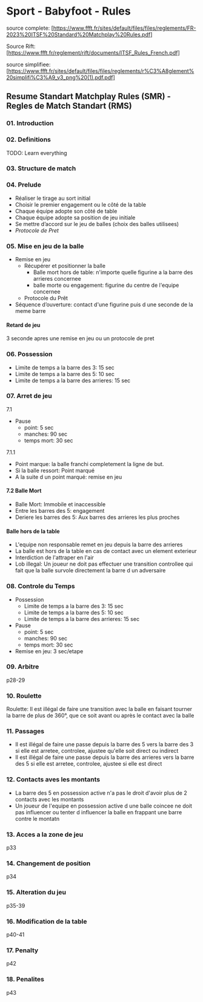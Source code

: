 # Sport - Babyfoot - Rules

source complete: [https://www.ffft.fr/sites/default/files/files/reglements/FR-2023%20ITSF%20Standard%20Matchplay%20Rules.pdf]

Source Rift: [https://www.ffft.fr/reglement/rift/documents/ITSF_Rules_French.pdf]

source simplifiee: [https://www.ffft.fr/sites/default/files/files/reglements/r%C3%A8glement%20simplifi%C3%A9_v3_png%20(1).pdf.pdf]

## Resume Standart Matchplay Rules (SMR) - Regles de Match Standart (RMS)

### 01. Introduction

### 02. Definitions

TODO: Learn everything

### 03. Structure de match

### 04. Prelude

- Réaliser le tirage au sort initial
- Choisir le premier engagement ou le côté de la table
- Chaque équipe adopte son côté de table
- Chaque équipe adopte sa position de jeu initiale
- Se mettre d’accord sur le jeu de balles (choix des balles utilisees)
- _Protocole de Pret_

### 05. Mise en jeu de la balle

- Remise en jeu
  - Récupérer et positionner la balle
    - Balle mort hors de table: n'importe quelle figurine a la barre des arrieres concernee
    - balle morte ou engagement: figurine du centre de l'equipe concernee
  - Protocole du Prêt
- Séquence d’ouverture: contact d'une figurine puis d une seconde de la meme barre

#### Retard de jeu

3 seconde apres une remise en jeu ou un protocole de pret

### 06. Possession

- Limite de temps a la barre des 3: 15 sec
- Limite de temps a la barre des 5: 10 sec
- Limite de temps a la barre des arrieres: 15 sec

### 07. Arret de jeu

7.1

- Pause
  - point: 5 sec
  - manches: 90 sec
  - temps mort: 30 sec

7.1.1

- Point marque: la balle franchi completement la ligne de but.
- Si la balle ressort: Point marqué
- A la suite d un point marqué: remise en jeu

#### 7.2 Balle Mort

- Balle Mort: Immobile et inaccessible
- Entre les barres des 5: engagement
- Deriere les barres des 5: Aux barres des arrieres les plus proches

#### Balle hors de la table

- L'equipe non responsable remet en jeu depuis la barre des arrieres
- La balle est hors de la table en cas de contact avec un element exterieur
- Interdiction de l'attraper en l'air
- Lob illegal: Un joueur ne doit pas effectuer une transition controllee qui fait que la balle survole directement la barre d un adversaire

### 08. Controle du Temps

- Possession
  - Limite de temps a la barre des 3: 15 sec
  - Limite de temps a la barre des 5: 10 sec
  - Limite de temps a la barre des arrieres: 15 sec
- Pause
  - point: 5 sec
  - manches: 90 sec
  - temps mort: 30 sec
- Remise en jeu: 3 sec/etape

### 09. Arbitre

p28-29

### 10. Roulette

Roulette: Il est illégal de faire une transition avec la balle en faisant tourner la barre de plus de 360°, que ce soit
avant ou après le contact avec la balle

### 11. Passages

- Il est illégal de faire une passe depuis la barre des 5 vers la barre des 3 si elle est arretee, controlee, ajustee qu'elle soit direct ou indirect
- Il est illégal de faire une passe depuis la barre des arrieres vers la barre des 5 si elle est arretee, controlee, ajustee si elle est direct

### 12. Contacts aves les montants

- La barre des 5 en possession active n'a pas le droit d'avoir plus de 2 contacts avec les montants
- Un joueur de l'equipe en possession active d une balle coincee ne doit pas influencer ou tenter d influencer la balle en frappant une barre contre le montatn

### 13. Acces a la zone de jeu

p33

### 14. Changement de position

p34

### 15. Alteration du jeu

p35-39

### 16. Modification de la table

p40-41

### 17. Penalty

p42

### 18. Penalites

p43
